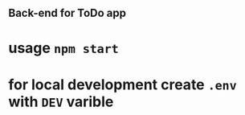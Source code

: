 ## Back-end for ToDo app
# usage ```npm start```
# for local development create ```.env``` with ```DEV``` varible